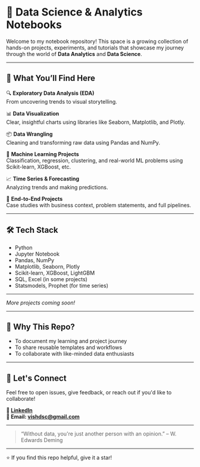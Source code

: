 # 📓 Data Science & Analytics Notebooks

Welcome to my notebook repository! This space is a growing collection of hands-on projects, experiments, and tutorials that showcase my journey through the world of **Data Analytics** and **Data Science**.

---

## 🚀 What You’ll Find Here

🔍 **Exploratory Data Analysis (EDA)**  
From uncovering trends to visual storytelling.

📊 **Data Visualization**  
Clear, insightful charts using libraries like Seaborn, Matplotlib, and Plotly.

📦 **Data Wrangling**  
Cleaning and transforming raw data using Pandas and NumPy.

🤖 **Machine Learning Projects**  
Classification, regression, clustering, and real-world ML problems using Scikit-learn, XGBoost, etc.

📈 **Time Series & Forecasting**  
Analyzing trends and making predictions.

📁 **End-to-End Projects**  
Case studies with business context, problem statements, and full pipelines.

---

## 🛠 Tech Stack

- Python
- Jupyter Notebook
- Pandas, NumPy
- Matplotlib, Seaborn, Plotly
- Scikit-learn, XGBoost, LightGBM
- SQL, Excel (in some projects)
- Statsmodels, Prophet (for time series)

---


*More projects coming soon!*

---

## 🌟 Why This Repo?

- To document my learning and project journey  
- To share reusable templates and workflows  
- To collaborate with like-minded data enthusiasts

---

## 🤝 Let's Connect

Feel free to open issues, give feedback, or reach out if you'd like to collaborate!

**🔗 [LinkedIn](https://www.linkedin.com/in/vishalrathourr)**  
**📧 Email: vishdsc@gmail.com**

---

> “Without data, you're just another person with an opinion.” – W. Edwards Deming

---

⭐ If you find this repo helpful, give it a star!



